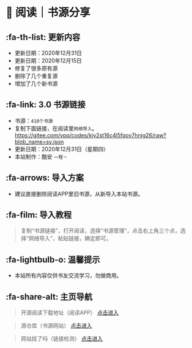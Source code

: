 # 📖 阅读｜书源分享

##  :fa-th-list: 更新内容

- 更新日期：2020年12月31日
- 更新日期：2020年12月15日
- 修复了很多原有源
- 删除了几个重复源
- 增加了几个新书源

##  :fa-link: 3.0 书源链接

- 书源：`410个书源`
- 复制下面链接，在阅读里`网络导入`。
https://gitee.com/vpq/codes/kiy2st16c4l5fqov7hnjg26/raw?blob_name=sy.json
- 更新日期：2020年12月31日（星期四）
- 本站制作：酷安 `一程丶`

##  :fa-arrows: 导入方案

- 建议直接删除阅读APP里旧书源，从新导入本站书源。


##  :fa-film: 导入教程

> 复制“书源链接”，打开阅读，选择“书源管理”，点击右上角三个点，选择“网络导入”，粘贴链接，确定即可。


##  :fa-lightbulb-o: 温馨提示

- 本站所有内容仅供书友交流学习，勿做商用。


##   :fa-share-alt: 主页导航

> 开源阅读下载地址（阅读APP）
[点击进入](https://github.com/gedoor/legado/releases/)

> 源仓库（书源网站）
[点击进入](http://yck.mumuceo.com/)

> 网站挂了吗（链接检测）
[点击进入](https://gualemang.com/)